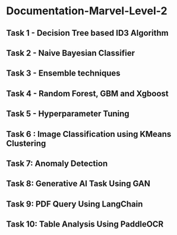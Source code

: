 # Documentation-Marvel-Level-2
## Task 1 - Decision Tree based ID3 Algorithm

## Task 2 - Naive Bayesian Classifier

## Task 3 - Ensemble techniques

## Task 4 - Random Forest, GBM and Xgboost

## Task 5 - Hyperparameter Tuning

## Task 6 : Image Classification using KMeans Clustering

## Task 7: Anomaly Detection

## Task 8: Generative AI Task Using GAN

## Task 9: PDF Query Using LangChain

## Task 10: Table Analysis Using PaddleOCR
